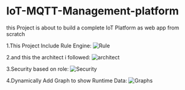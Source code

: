 # IoT-MQTT-Management-platform
this Project is about to build a complete IoT Platform as web app from scratch

1.This Project Include Rule Engine:
![Rule](https://github.com/ali12mswi/IoT-MQTT-Management-platform/assets/114986996/14673251-e3ba-494b-8577-2e8cc0c63197)

2.and this the architect i followed:
![architect](https://github.com/ali12mswi/IoT-MQTT-Management-platform/assets/114986996/08f28bdd-afcb-4875-beeb-84d474a8e4b2)

3.Security based on role:
![Security](https://github.com/ali12mswi/IoT-MQTT-Management-platform/assets/114986996/daff0238-9e3b-42da-8ce1-818064a2e899)

4.Dynamically Add Graph to show Runtime Data:
![Graphs](https://github.com/ali12mswi/IoT-MQTT-Management-platform/assets/114986996/102c8efa-cd9d-4026-89f0-52b379706d9b)

